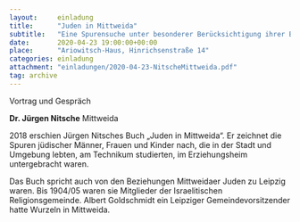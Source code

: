 ```yaml
---
layout:     einladung
title:      "Juden in Mittweida"
subtitle:   "Eine Spurensuche unter besonderer Berücksichtigung ihrer Beziehung zu Leipzig 1870–1990"
date:       2020-04-23 19:00:00+00:00
place:      "Ariowitsch-Haus, Hinrichsenstraße 14"
categories: einladung
attachment: "einladungen/2020-04-23-NitscheMittweida.pdf"
tag: archive
---
```


Vortrag und Gespräch

**Dr. Jürgen Nitsche**
Mittweida

2018 erschien Jürgen Nitsches Buch „Juden in Mittweida“. Er zeichnet die Spuren jüdischer Männer, Frauen und Kinder nach, die in der Stadt und Umgebung lebten, am Technikum studierten, im Erziehungsheim untergebracht waren.

Das Buch spricht auch von den Beziehungen Mittweidaer Juden zu Leipzig waren. Bis 1904/05 waren sie Mitglieder der Israelitischen Religionsgemeinde. Albert Goldschmidt ein Leipziger Gemeindevorsitzender hatte Wurzeln in Mittweida.
